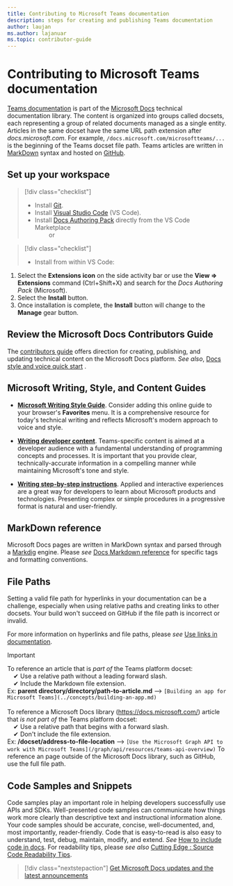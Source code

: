 ```yaml
---
title: Contributing to Microsoft Teams documentation
description: steps for creating and publishing Teams documentation
author: laujan
ms.author: lajanuar
ms.topic: contributor-guide
---
```


# Contributing to Microsoft Teams documentation

[Teams documentation](/microsoftteams/platform/overview) is part of the [Microsoft Docs](https://docs.microsoft.com/) technical documentation library. The content is organized into groups called docsets, each representing a group of related documents managed as a single entity. Articles in the same docset have the same URL path extension after *docs<span></span>.microsoft.com*.  For example,  `/docs.microsoft.com/microsoftteams/...`   is the beginning of the Teams docset file path. Teams articles are written in  [MarkDown](#markdown-reference) syntax and hosted on [GitHub](https://github.com/MicrosoftDocs/msteams-docs/tree/master/msteams-platform).

## Set up your workspace

> [!div class="checklist"]
>
> * Install [Git](https://git-scm.com/book/en/v2/Getting-Started-Installing-Git).
> * Install [Visual Studio Code](https://code.visualstudio.com/) (VS Code).
> * Install [Docs Authoring Pack](https://marketplace.visualstudio.com/items?itemName=docsmsft.docs-authoring-pack) directly from the VS Code Marketplace
<br>&emsp;&emsp; or

> [!div class="checklist"]
>
> * Install from within VS Code:

   1. Select the **Extensions icon** on the side activity bar or use the **View => Extensions** command (Ctrl+Shift+X) and search for the *Docs Authoring Pack* (Microsoft).
   1. Select the **Install** button.
   1. Once installation is complete, the **Install** button will change to the **Manage** gear button.

## Review the Microsoft Docs Contributors Guide

The [contributors guide](/contribute) offers direction for creating, publishing, and updating technical content on the Microsoft Docs platform. *See also*, [Docs style and voice quick start](/contribute/style-quick-start) .

## Microsoft Writing, Style, and Content Guides

* **[Microsoft Writing Style Guide](/style-guide/welcome)**. Consider adding this online guide  to your browser's **Favorites** menu. It is a comprehensive resource for today's technical writing and reflects Microsoft's modern approach to voice and style.

* **[Writing developer content](/style-guide/developer-content/)**. Teams-specific content is aimed at a developer audience with a fundamental understanding of programming concepts and processes. It is important that you provide clear, technically-accurate information in a compelling manner while maintaining Microsoft's tone and style.

* **[Writing step-by-step instructions](/style-guide/procedures-instructions/writing-step-by-step-instructions)**. Applied and interactive experiences are a great way for developers to learn about Microsoft products and technologies. Presenting complex or simple procedures in a progressive format is natural and user-friendly.

## MarkDown reference

 Microsoft Docs pages are written in MarkDown syntax and parsed through a [Markdig](https://github.com/lunet-io/markdig) engine. Please *see* [Docs Markdown reference](/contribute/markdown-reference) for specific tags and formatting conventions.

## File Paths

Setting a valid file path for hyperlinks in your documentation can be a challenge, especially when using relative paths and creating links to other docsets.  Your build won't succeed on GitHub if the file path is incorrect or invalid.

For more information on  hyperlinks and file paths, please *see* [Use links in documentation](/contribute/how-to-write-links).

>[!IMPORTANT]
> To reference an article that is *part of* the Teams platform docset:<br>
> &emsp;&#x2714; Use a relative path without a leading forward slash.<br>
> &emsp;&#x2714; Include the Markdown file extension.<br>
>Ex:  **parent directory/directory/path-to-article.md** —> `[Building an app for Microsoft Teams](../concepts/building-an-app.md)` <br><br>
> To reference a Microsoft Docs library (<https://docs.microsoft.com/>) article that *is not part of* the Teams platform docset:<br>
> &emsp;&#x2714; Use a relative path that begins with a forward slash.<br>
> &emsp;&#x2714; Don't include the file extension. <br> 
> Ex:  **/docset/address-to-file-location** —> `[Use the Microsoft Graph API to work with Microsoft Teams](/graph/api/resources/teams-api-overview)`
> To reference an page outside of the Microsoft Docs library, such as GitHub, use the full file path.

## Code Samples and Snippets

Code samples play an important role in helping developers successfully use APIs and SDKs. Well-presented code samples can communicate how things work more clearly than descriptive text and instructional information alone. Your code samples should be accurate, concise, well-documented, and, most importantly, reader-friendly. Code that is easy-to-read is also easy to understand, test, debug, maintain, modify, and extend. *See* [How to include code in docs](/contribute/code-in-docs). For readability tips, please *see also* [Cutting Edge : Source Code Readability Tips](/archive/msdn-magazine/2014/october/cutting-edge-source-code-readability-tips).

> [!div class="nextstepaction"]
> [Get Microsoft Docs updates and the latest announcements](/teamblog)
